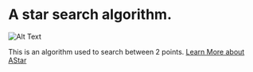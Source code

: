 # A star search algorithm. 

![Alt Text](https://media.giphy.com/media/2tNx1HDb7TGY9aT3UB/giphy.gif)

This is an algorithm used to search between 2 points. [Learn More about AStar](https://en.wikipedia.org/wiki/A*_search_algorithm)

